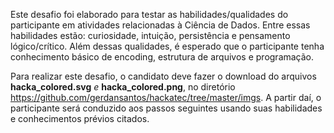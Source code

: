 Este desafio foi elaborado para testar as habilidades/qualidades do participante em atividades relacionadas à Ciência de Dados.
Entre essas habilidades estão: curiosidade, intuição, persistência e pensamento lógico/crítico. Além dessas qualidades, é esperado que o 
participante tenha conhecimento básico de encoding, estrutura de arquivos e programação. 

Para realizar este desafio, o candidato deve fazer o download do arquivos <b>hacka_colored.svg</b> <i>e</i> <b>hacka_colored.png</b>,
no diretório https://github.com/gerdansantos/hackatec/tree/master/imgs.
A partir daí, o participante será conduzido aos passos seguintes usando suas habilidades e conhecimentos prévios citados.
